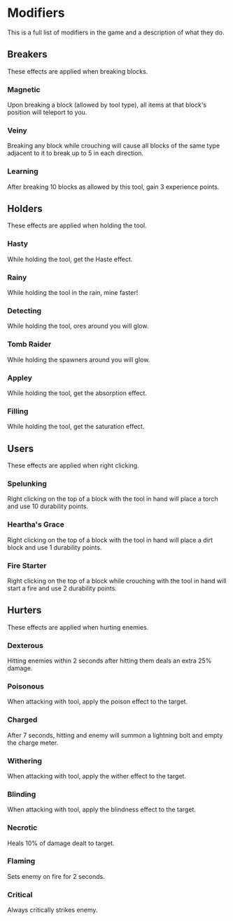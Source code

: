 # Modifiers
This is a full list of modifiers in the game and a description of what they do.
## Breakers
These effects are applied when breaking blocks.
### Magnetic
Upon breaking a block (allowed by tool type), all items at that block's position will teleport to you.
### Veiny
Breaking any block while crouching will cause all blocks of the same type adjacent to it to break up to 5 in each direction.
### Learning
After breaking 10 blocks as allowed by this tool, gain 3 experience points.
## Holders
These effects are applied when holding the tool.
### Hasty
While holding the tool, get the Haste effect.
### Rainy
While holding the tool in the rain, mine faster!
### Detecting
While holding the tool, ores around you will glow.
### Tomb Raider
While holding the spawners around you will glow.
### Appley
While holding the tool, get the absorption effect.
### Filling
While holding the tool, get the saturation effect.
## Users
These effects are applied when right clicking.
### Spelunking
Right clicking on the top of a block with the tool in hand will place a torch and use 10 durability points.
### Heartha's Grace
Right clicking on the top of a block with the tool in hand will place a dirt block and use 1 durability points.
### Fire Starter
Right clicking on the top of a block while crouching with the tool in hand will start a fire and use 2 durability points.
## Hurters
These effects are applied when hurting enemies.
### Dexterous
Hitting enemies within 2 seconds after hitting them deals an extra 25% damage.
### Poisonous
When attacking with tool, apply the poison effect to the target.
### Charged
After 7 seconds, hitting and enemy will summon a lightning bolt and empty the charge meter.
### Withering
When attacking with tool, apply the wither effect to the target.
### Blinding
When attacking with tool, apply the blindness effect to the target.
### Necrotic
Heals 10% of damage dealt to target.
### Flaming
Sets enemy on fire for 2 seconds.
### Critical
Always critically strikes enemy.
